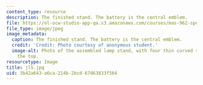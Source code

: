```yaml
---
content_type: resource
description: The finished stand. The battery is the central emblem.
file: https://ol-ocw-studio-app-qa.s3.amazonaws.com/courses/mas-962-special-topics-new-textiles-spring-2010/3b42a643a6ca214b2bcd67d63833f564_jl5.jpg
file_type: image/jpeg
image_metadata:
  caption: The finished stand. The battery is the central emblem.
  credit: 'Credit: Photo courtesy of anonymous student.'
  image-alt: Photo of the assembled lamp stand, with four thin curved supports on
    the top.
resourcetype: Image
title: jl5.jpg
uid: 3b42a643-a6ca-214b-2bcd-67d63833f564
---
```

